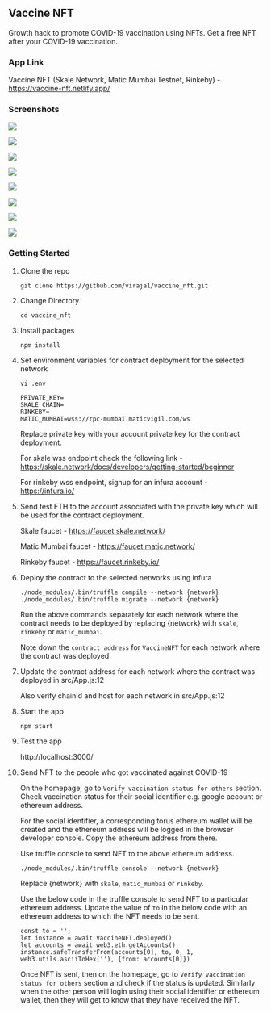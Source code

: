 ## Vaccine NFT
Growth hack to promote COVID-19 vaccination using NFTs. Get a free NFT after your COVID-19 vaccination.

### App Link
Vaccine NFT (Skale Network, Matic Mumbai Testnet, Rinkeby) - https://vaccine-nft.netlify.app/

### Screenshots

![](screenshots/vaccine_nft_1.png)

![](screenshots/vaccine_nft_2.png)

![](screenshots/vaccine_nft_3.png)

![](screenshots/vaccine_nft_4.png)

![](screenshots/vaccine_nft_5.png)

![](screenshots/vaccine_nft_6.png)

![](screenshots/vaccine_nft_7.png)

![](screenshots/vaccine_nft_8.png)

### Getting Started

1) Clone the repo

   ```
   git clone https://github.com/viraja1/vaccine_nft.git 
   ```

2) Change Directory

   ```
   cd vaccine_nft
   ```
   
3) Install packages

   ```
   npm install
   ```
   
4) Set environment variables for contract deployment for the selected network

   ```
   vi .env
   ```
   
   ```
   PRIVATE_KEY=
   SKALE_CHAIN=
   RINKEBY=
   MATIC_MUMBAI=wss://rpc-mumbai.maticvigil.com/ws
   ```
   
   Replace private key with your account private key for the contract deployment.
   
   For skale wss endpoint check the following link - https://skale.network/docs/developers/getting-started/beginner
   
   For rinkeby wss endpoint, signup for an infura account - https://infura.io/

5) Send test ETH to the account associated with the private key which will be used for the contract deployment.

    Skale faucet - https://faucet.skale.network/
    
    Matic Mumbai faucet - https://faucet.matic.network/
    
    Rinkeby faucet - https://faucet.rinkeby.io/
    
6) Deploy the contract to the selected networks using infura

   ```
   ./node_modules/.bin/truffle compile --network {network}
   ./node_modules/.bin/truffle migrate --network {network}
   ```
   
   Run the above commands separately for each network where the contract needs to be deployed by replacing {network} 
   with `skale`, `rinkeby` or `matic_mumbai`.
   
   Note down the `contract address` for `VaccineNFT` for each network where the contract was deployed.
   
7) Update the contract address for each network where the contract was deployed in src/App.js:12

   Also verify chainId and host for each network in src/App.js:12
   
8) Start the app   

   ```
   npm start 
   ```
   
9) Test the app

   http://localhost:3000/ 
   
10) Send NFT to the people who got vaccinated against COVID-19

    On the homepage, go to `Verify vaccination status for others` section. 
    Check vaccination status for their social identifier e.g. google account or ethereum address.
    
    For the social identifier, a corresponding torus ethereum wallet will be created and the ethereum address will be 
    logged in the browser developer console. Copy the ethereum address from there. 
    
    Use truffle console to send NFT to the above ethereum address.
    
    ```
    ./node_modules/.bin/truffle console --network {network}
    ```
    
    Replace {network} with `skale`, `matic_mumbai` or `rinkeby`.
    
    Use the below code in the truffle console to send NFT to a particular ethereum address. Update the value of `to`
    in the below code with an ethereum address to which the NFT needs to be sent.
    
    ```
    const to = '';
    let instance = await VaccineNFT.deployed()
    let accounts = await web3.eth.getAccounts()
    instance.safeTransferFrom(accounts[0], to, 0, 1, web3.utils.asciiToHex(''), {from: accounts[0]})
    ```
    
    Once NFT is sent, then on the homepage, go to `Verify vaccination status for others` section and check 
    if the status is updated. Similarly when the other person will login using their social identifier 
    or ethereum wallet, then they will get to know that they have received the NFT.

    
   